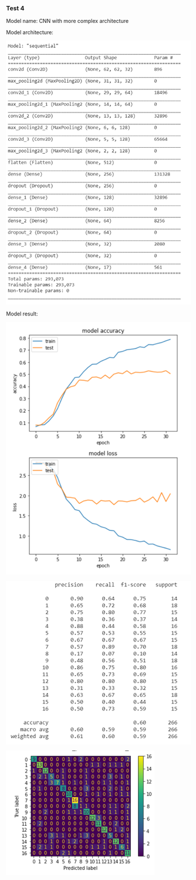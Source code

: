 
<h3> Test 4 </h3>

Model name: CNN with more complex architecture

Model architecture:

![archi](/Documentations/Sam%20Journal/Images/Test_4_Archi.png)

Model result:

![graph](/Documentations/Sam%20Journal/Images/Test_4_Graph.png)


![metrics](/Documentations/Sam%20Journal/Images/Test_4_Metrics.png)

![confusion](/Documentations/Sam%20Journal/Images/Test_4_Confusion_Matrix.png)